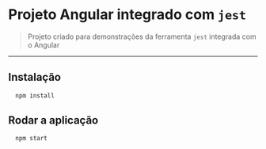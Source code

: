 # Projeto Angular integrado com `jest`
> Projeto criado para demonstrações da ferramenta `jest` integrada com o Angular

---

## Instalação

```sh
  npm install
```

## Rodar a aplicação

```sh
  npm start
```
